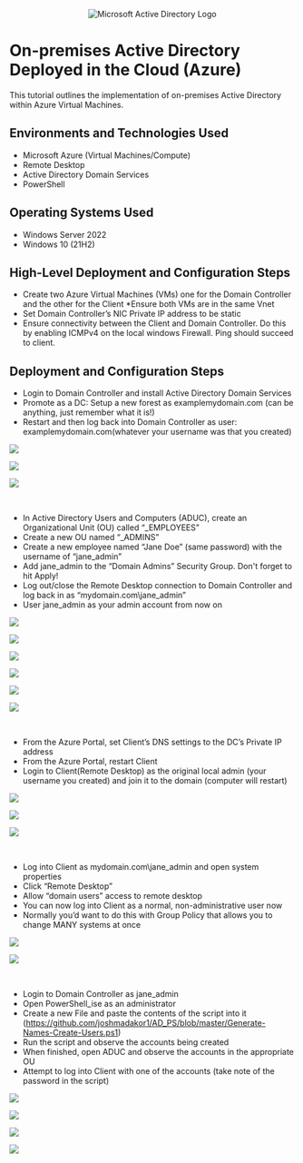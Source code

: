 <p align="center">
<img src="https://i.imgur.com/pU5A58S.png" alt="Microsoft Active Directory Logo"/>
</p>

<h1>On-premises Active Directory Deployed in the Cloud (Azure)</h1>
This tutorial outlines the implementation of on-premises Active Directory within Azure Virtual Machines.<br />


<h2>Environments and Technologies Used</h2>

- Microsoft Azure (Virtual Machines/Compute)
- Remote Desktop
- Active Directory Domain Services
- PowerShell

<h2>Operating Systems Used </h2>

- Windows Server 2022
- Windows 10 (21H2)

<h2>High-Level Deployment and Configuration Steps</h2>

- Create two Azure Virtual Machines (VMs) one for the Domain Controller and the other for the Client *Ensure both VMs are in the same Vnet
- Set Domain Controller’s NIC Private IP address to be static
- Ensure connectivity between the Client and Domain Controller. Do this by enabling ICMPv4 on the local windows Firewall. Ping should succeed to client.

<h2>Deployment and Configuration Steps</h2>

<p>

- Login to Domain Controller and install Active Directory Domain Services
- Promote as a DC: Setup a new forest as examplemydomain.com (can be anything, just remember what it is!)
- Restart and then log back into Domain Controller as user: examplemydomain.com\(whatever your username was that you created)

</p>
<p>
<img src="https://github.com/vannessacates/configure-ad/assets/140145473/5b19a536-295b-4ceb-9cfb-ff3b7a80f18d"/>
</p>
<p>
<img src="https://github.com/vannessacates/configure-ad/assets/140145473/acdcbe8f-7484-4f1f-9c2b-b1c826804d16"/>
</p>
<p>
<img src="https://github.com/vannessacates/configure-ad/assets/140145473/e45dcb42-c780-459b-845d-67b1d1c6716c"/>
</p>
<br />

<p>

- In Active Directory Users and Computers (ADUC), create an Organizational Unit (OU) called “_EMPLOYEES”
- Create a new OU named “_ADMINS”
- Create a new employee named “Jane Doe” (same password) with the username of “jane_admin”
- Add jane_admin to the “Domain Admins” Security Group. Don't forget to hit Apply!
- Log out/close the Remote Desktop connection to Domain Controller and log back in as “mydomain.com\jane_admin”
- User jane_admin as your admin account from now on

</p>
<p>
<img src="https://github.com/vannessacates/configure-ad/assets/140145473/ed75df6a-fd30-4842-ad3f-4d22b79ffaf6"/>
</p>
<p>
<img src="https://github.com/vannessacates/configure-ad/assets/140145473/54ced333-455d-4207-a741-bf9e363f5c06"/>
</p>
<p>
<img src="https://github.com/vannessacates/configure-ad/assets/140145473/ea6f4c58-cd79-4dbf-8155-df46b620f6e0"/>
</p>
<p>
<img src="https://github.com/vannessacates/configure-ad/assets/140145473/71a95797-ac98-4a03-9dd8-0a4db59909e1"/>
</p>
<p>
<img src="https://github.com/vannessacates/configure-ad/assets/140145473/63e7be67-9bae-4244-87da-24d3a040eab3"/>
</p>
<p>
<img src="https://github.com/vannessacates/configure-ad/assets/140145473/a7bb41bc-4b1f-4155-b439-200229883afa"/>
</p>
<br />

<p>

- From the Azure Portal, set Client’s DNS settings to the DC’s Private IP address
- From the Azure Portal, restart Client
- Login to Client(Remote Desktop) as the original local admin (your username you created) and join it to the domain (computer will restart)

</p>
<p>
<img src="https://github.com/vannessacates/configure-ad/assets/140145473/dba35ed5-aabd-4d5f-8a2a-27f25171ed87"/>
</p>
<p>
<img src="https://github.com/vannessacates/configure-ad/assets/140145473/16c2cd6e-bcbf-4ef6-8e64-3bb3eb1f3ecd"/>
</p>
<p>
<img src="https://github.com/vannessacates/configure-ad/assets/140145473/fc3c0aa4-420e-4a8b-a017-3054a4c196c2"/>
</p>
<br />

<p>

- Log into Client as mydomain.com\jane_admin and open system properties
- Click “Remote Desktop”
- Allow “domain users” access to remote desktop
- You can now log into Client as a normal, non-administrative user now
- Normally you’d want to do this with Group Policy that allows you to change MANY systems at once

</p>
<p>
<img src="https://github.com/vannessacates/configure-ad/assets/140145473/a5a289b2-cc0d-4688-acbe-b5a31ae17329"/>
</p>
<p>
<img src="https://github.com/vannessacates/configure-ad/assets/140145473/8d274a35-4aa0-4b27-a8be-8c762cb03aad"/>
</p>
<br />

<p>

- Login to Domain Controller as jane_admin
- Open PowerShell_ise as an administrator
- Create a new File and paste the contents of the script into it (https://github.com/joshmadakor1/AD_PS/blob/master/Generate-Names-Create-Users.ps1)
- Run the script and observe the accounts being created
- When finished, open ADUC and observe the accounts in the appropriate OU
- Attempt to log into Client with one of the accounts (take note of the password in the script)

</p>
<p>
<img src="https://github.com/vannessacates/configure-ad/assets/140145473/4ffead8f-8a07-4f80-ba92-7a8740494509"/>
</p>
<p>
<img src="https://github.com/vannessacates/configure-ad/assets/140145473/97882f40-6444-4af5-9718-b47217a4d472"/>
</p>
<p>
<img src="https://github.com/vannessacates/configure-ad/assets/140145473/a92de5f1-9cd2-4b79-b054-652eadfb9399"/>
</p>
<p>
<img src="https://github.com/vannessacates/configure-ad/assets/140145473/3829af5d-f3c7-4642-91b5-6f7b81986e67"/>
</p>
<br />
